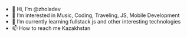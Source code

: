- 👋 Hi, I’m @zholadev
- 👀 I’m interested in Music, Coding, Traveling, JS, Mobile Development
- 🌱 I’m currently learning fullstack js and other interesting technologies
- 📫 How to reach me Kazakhstan

<!---
zholadev/zholadev is a ✨ special ✨ repository because its `README.md` (this file) appears on your GitHub profile.
You can click the Preview link to take a look at your changes.
--->

